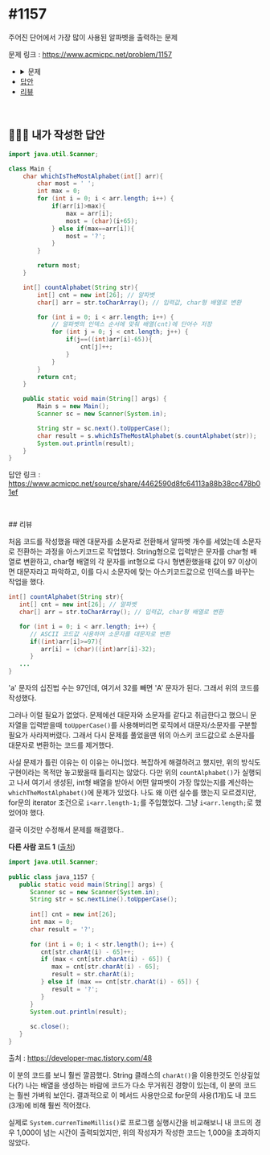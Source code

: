 # #1157

주어진 단어에서 가장 많이 사용된 알파벳을 출력하는 문제

문제 링크 : https://www.acmicpc.net/problem/1157

<ul>
	<li>
		<details>
    <summary>문제</summary>
    <h3>문제</h3>
    알파벳 대소문자로 된 단어가 주어지면, 이 단어에서 가장 많이 사용된 알파벳이 무엇인지 알아내는 프로그램을 작성하시오. 단, 대문자와 소문자를 구분하지 않는다.
    <h3>입력</h3>
    첫째 줄에 알파벳 대소문자로 이루어진 단어가 주어진다. 주어지는 단어의 길이는 1,000,000을 넘지 않는다.
    <h3>출력</h3>
    첫째 줄에 이 단어에서 가장 많이 사용된 알파벳을 대문자로 출력한다. 단, 가장 많이 사용된 알파벳이 여러 개 존재하는 경우에는 ?를 출력한다.
    <h3>예제 입력 1</h3>
      <code>Mississipi</code>
    <h3>예제 출력 1</h3>
   	  <code>?</code>
    <h3>예제 입력 2</h3>
      <code>zZa</code>
    <h3>예제 출력 2</h3>
   	  <code>Z</code>
    <h3>예제 입력 3</h3>
      <code>baaa</code>
    <h3>예제 출력 3</h3>
   	  <code>A</code>
    </details>
	</li>
	<li><a href="#answer">답안</a></li>
	<li><a href="#review">리뷰</a></li>
</ul>

<br>

## <a name="answer"></a>🙆🏻‍♂️ 내가 작성한 답안

```java
import java.util.Scanner;

class Main {
    char whichIsTheMostAlphabet(int[] arr){
        char most = ' ';
        int max = 0;
        for (int i = 0; i < arr.length; i++) {
            if(arr[i]>max){
                max = arr[i];
                most = (char)(i+65);
            } else if(max==arr[i]){
                most = '?';
            }
        }

        return most;
    }

    int[] countAlphabet(String str){
        int[] cnt = new int[26]; // 알파벳
        char[] arr = str.toCharArray(); // 입력값, char형 배열로 변환

        for (int i = 0; i < arr.length; i++) {
            // 알파벳의 인덱스 순서에 맞춰 배열(cnt)에 단어수 저장
            for (int j = 0; j < cnt.length; j++) {
                if(j==((int)arr[i]-65)){
                    cnt[j]++;
                }
            }
        }
        return cnt;
    }

    public static void main(String[] args) {
        Main s = new Main();
        Scanner sc = new Scanner(System.in);

        String str = sc.next().toUpperCase();
        char result = s.whichIsTheMostAlphabet(s.countAlphabet(str));
        System.out.println(result);
    }
}
```

답안 링크 : https://www.acmicpc.net/source/share/4462590d8fc64113a88b38cc478b01ef

<br>

##<a name="review"></a> 리뷰

처음 코드를 작성했을 때엔 대문자를 소문자로 전환해서 알파벳 개수를 세었는데 소문자로 전환하는 과정을 아스키코드로 작업했다. String형으로 입력받은 문자를 char형 배열로 변환하고, char형 배열의 각 문자를 int형으로 다시 형변환했을때 값이 97 이상이면 대문자라고 파악하고, 이를 다시 소문자에 맞는 아스키코드값으로 인덱스를 바꾸는 작업을 했다.

~~~java
int[] countAlphabet(String str){
   int[] cnt = new int[26]; // 알파벳
   char[] arr = str.toCharArray(); // 입력값, char형 배열로 변환

   for (int i = 0; i < arr.length; i++) {
      // ASCII 코드값 사용하여 소문자를 대문자로 변환
      if((int)arr[i]>=97){
         arr[i] = (char)((int)arr[i]-32);
      }
   ...
}       
~~~

'a' 문자의 십진법 수는 97인데, 여기서 32를 빼면 'A' 문자가 된다. 그래서 위의 코드를 작성했다.

그러나 이럴 필요가 없었다. 문제에선 대문자와 소문자를 같다고 취급한다고 했으니 문자열을 입력받을때 `toUpperCase()`를 사용해버리면 로직에서 대문자/소문자를 구분할 필요가 사라져버렸다. 그래서 다시 문제를 풀었을땐 위의 아스키 코드값으로 소문자를 대문자로 변환하는 코드를 제거했다.

사실 문제가 틀린 이유는 이 이유는 아니었다. 복잡하게 해결하려고 했지만, 위의 방식도 구현이라는 목적만 놓고봤을때 틀리지는 않았다. 다만 위의 `countAlphabet()`가 실행되고 나서 여기서 생성된, int형 배열을 받아서 어떤 알파벳이 가장 많았는지를 계산하는 `whichTheMostAlphabet()`에 문제가 있었다. 나도 왜 이런 실수를 했는지 모르겠지만, for문의 iterator 조건으로 `i<arr.length-1;`를 주입했었다. 그냥 `i<arr.length;`로 했었어야 했다. 

결국 이것만 수정해서 문제를 해결했다..

**다른 사람 코드 1** ([출처](https://zoonvivor.tistory.com/126))

```java
import java.util.Scanner;
 
public class java_1157 {
   public static void main(String[] args) {
      Scanner sc = new Scanner(System.in);
      String str = sc.nextLine().toUpperCase();
 
      int[] cnt = new int[26];
      int max = 0;
      char result = '?';
 
      for (int i = 0; i < str.length(); i++) {
         cnt[str.charAt(i) - 65]++;
         if (max < cnt[str.charAt(i) - 65]) {
            max = cnt[str.charAt(i) - 65];
            result = str.charAt(i);
         } else if (max == cnt[str.charAt(i) - 65]) {
            result = '?';
         }
      }
      System.out.println(result);
 
      sc.close();
   }
}
```

출처 : https://developer-mac.tistory.com/48

이 분의 코드를 보니 훨씬 깔끔했다. String 클래스의 `charAt()`을 이용한것도 인상깊었다(?) 나는 배열을 생성하는 바람에 코드가 다소 무거워진 경향이 있는데, 이 분의 코드는 훨씬 가벼워 보인다. 결과적으로 이 메서드 사용만으로 for문의 사용(1개)도 내 코드(3개)에 비해 훨씬 적어졌다.

실제로 `System.currenTimeMillis()`로 프로그램 실행시간을 비교해보니 내 코드의 경우 1,000이 넘는 시간이 출력되었지만, 위의 작성자가 작성한 코드는 1,000을 초과하지 않았다.

<br>